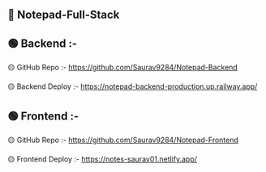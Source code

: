 ## 📙 Notepad-Full-Stack



## 🟢 Backend :-

🟡 GitHub Repo :- https://github.com/Saurav9284/Notepad-Backend

🟡 Backend Deploy :- https://notepad-backend-production.up.railway.app/

## 🟢 Frontend :-

🟡 GitHub Repo :- https://github.com/Saurav9284/Notepad-Frontend

🟡 Frontend Deploy :- https://notes-saurav01.netlify.app/


